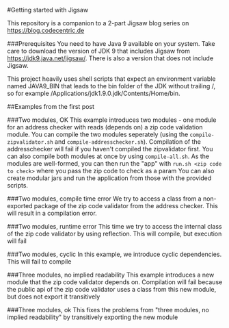 #Getting started with Jigsaw

This repository is a companion to a 2-part Jigsaw blog series on https://blog.codecentric.de

###Prerequisites
You need to have Java 9 available on your system. Take care to download the version of JDK 9 that includes Jigsaw from https://jdk9.java.net/jigsaw/.
There is also a version that does not include Jigsaw.

This project heavily uses shell scripts that expect an environment variable named JAVA9_BIN that leads to the bin folder of the JDK without trailing /, so for example /Applications/jdk1.9.0.jdk/Contents/Home/bin.


##Examples from the first post

###Two modules, OK
This example introduces two modules - one module for an address checker with reads (depends on) a zip code validation module.
You can compile the two modules seperately (using the `compile-zipvalidator.sh` and `compile-addresschecker.sh`). Compilation of the addresschecker will fail if you haven't compiled the zipvalidator first.
You can also compile both modules at once by using `compile-all.sh`.
As the modules are well-formed, you can then run the "app" with `run.sh <zip code to check>` where you pass the zip code to check as a param
You can also create modular jars and run the application from those with the provided scripts.

###Two modules, compile time error
We try to access a class from a non-exported package of the zip code validator from the address checker. This will result in a compilation error.

###Two modules, runtime error
This time we try to access the internal class of the zip code validator by using reflection. This will compile, but execution will fail

###Two modules, cyclic
In this example, we introduce cyclic dependencies. This will fail to compile

###Three modules, no implied readability
This example introduces a new module that the zip code validator depends on. Compilation will fail because the public api of the zip code validator uses a class from this new module, but does not export it transitively

###Three modules, ok
This fixes the problems from "three modules, no implied readability" by transitively exporting the new module


